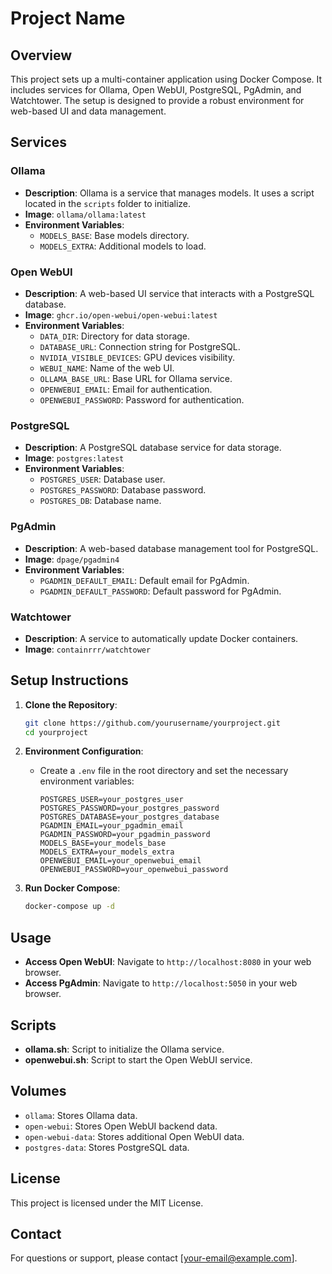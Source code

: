 # Project Name

## Overview
This project sets up a multi-container application using Docker Compose. It includes services for Ollama, Open WebUI, PostgreSQL, PgAdmin, and Watchtower. The setup is designed to provide a robust environment for web-based UI and data management.

## Services

### Ollama
- **Description**: Ollama is a service that manages models. It uses a script located in the `scripts` folder to initialize.
- **Image**: `ollama/ollama:latest`
- **Environment Variables**:
  - `MODELS_BASE`: Base models directory.
  - `MODELS_EXTRA`: Additional models to load.

### Open WebUI
- **Description**: A web-based UI service that interacts with a PostgreSQL database.
- **Image**: `ghcr.io/open-webui/open-webui:latest`
- **Environment Variables**:
  - `DATA_DIR`: Directory for data storage.
  - `DATABASE_URL`: Connection string for PostgreSQL.
  - `NVIDIA_VISIBLE_DEVICES`: GPU devices visibility.
  - `WEBUI_NAME`: Name of the web UI.
  - `OLLAMA_BASE_URL`: Base URL for Ollama service.
  - `OPENWEBUI_EMAIL`: Email for authentication.
  - `OPENWEBUI_PASSWORD`: Password for authentication.

### PostgreSQL
- **Description**: A PostgreSQL database service for data storage.
- **Image**: `postgres:latest`
- **Environment Variables**:
  - `POSTGRES_USER`: Database user.
  - `POSTGRES_PASSWORD`: Database password.
  - `POSTGRES_DB`: Database name.

### PgAdmin
- **Description**: A web-based database management tool for PostgreSQL.
- **Image**: `dpage/pgadmin4`
- **Environment Variables**:
  - `PGADMIN_DEFAULT_EMAIL`: Default email for PgAdmin.
  - `PGADMIN_DEFAULT_PASSWORD`: Default password for PgAdmin.

### Watchtower
- **Description**: A service to automatically update Docker containers.
- **Image**: `containrrr/watchtower`

## Setup Instructions

1. **Clone the Repository**:
   ```bash
   git clone https://github.com/yourusername/yourproject.git
   cd yourproject
   ```

2. **Environment Configuration**:
   - Create a `.env` file in the root directory and set the necessary environment variables:
     ```env
     POSTGRES_USER=your_postgres_user
     POSTGRES_PASSWORD=your_postgres_password
     POSTGRES_DATABASE=your_postgres_database
     PGADMIN_EMAIL=your_pgadmin_email
     PGADMIN_PASSWORD=your_pgadmin_password
     MODELS_BASE=your_models_base
     MODELS_EXTRA=your_models_extra
     OPENWEBUI_EMAIL=your_openwebui_email
     OPENWEBUI_PASSWORD=your_openwebui_password
     ```

3. **Run Docker Compose**:
   ```bash
   docker-compose up -d
   ```

## Usage

- **Access Open WebUI**: Navigate to `http://localhost:8080` in your web browser.
- **Access PgAdmin**: Navigate to `http://localhost:5050` in your web browser.

## Scripts

- **ollama.sh**: Script to initialize the Ollama service.
- **openwebui.sh**: Script to start the Open WebUI service.

## Volumes

- `ollama`: Stores Ollama data.
- `open-webui`: Stores Open WebUI backend data.
- `open-webui-data`: Stores additional Open WebUI data.
- `postgres-data`: Stores PostgreSQL data.

## License
This project is licensed under the MIT License.

## Contact
For questions or support, please contact [your-email@example.com].
